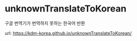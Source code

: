 # unknownTranslateToKorean
구글 번역기가 번역하지 못하는 한국어 반환

url: https://kdm-korea.github.io/unknownTranslateToKorean/
